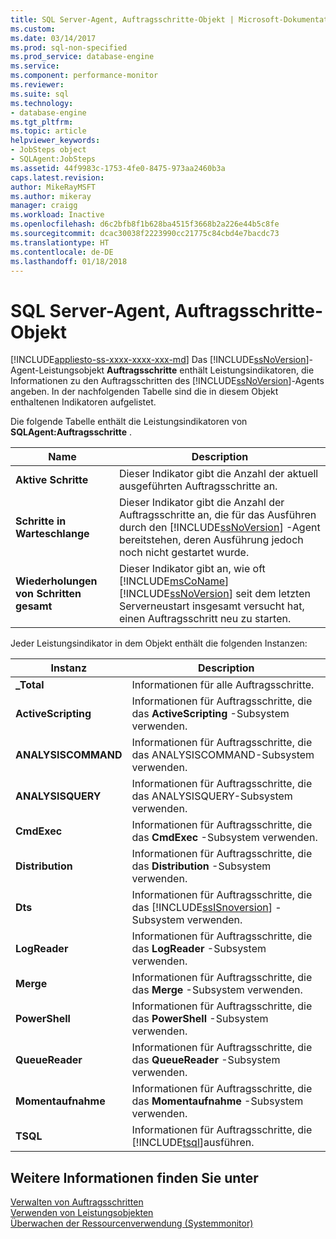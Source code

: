 ```yaml
---
title: SQL Server-Agent, Auftragsschritte-Objekt | Microsoft-Dokumentation
ms.custom: 
ms.date: 03/14/2017
ms.prod: sql-non-specified
ms.prod_service: database-engine
ms.service: 
ms.component: performance-monitor
ms.reviewer: 
ms.suite: sql
ms.technology:
- database-engine
ms.tgt_pltfrm: 
ms.topic: article
helpviewer_keywords:
- JobSteps object
- SQLAgent:JobSteps
ms.assetid: 44f9983c-1753-4fe0-8475-973aa2460b3a
caps.latest.revision: 
author: MikeRayMSFT
ms.author: mikeray
manager: craigg
ms.workload: Inactive
ms.openlocfilehash: d6c2bfb8f1b628ba4515f3668b2a226e44b5c8fe
ms.sourcegitcommit: dcac30038f2223990cc21775c84cbd4e7bacdc73
ms.translationtype: HT
ms.contentlocale: de-DE
ms.lasthandoff: 01/18/2018
---
```

# <a name="sql-server-agent-jobsteps-object"></a>SQL Server-Agent, Auftragsschritte-Objekt
[!INCLUDE[appliesto-ss-xxxx-xxxx-xxx-md](../../includes/appliesto-ss-xxxx-xxxx-xxx-md.md)] Das [!INCLUDE[ssNoVersion](../../includes/ssnoversion-md.md)]-Agent-Leistungsobjekt **Auftragsschritte** enthält Leistungsindikatoren, die Informationen zu den Auftragsschritten des [!INCLUDE[ssNoVersion](../../includes/ssnoversion-md.md)]-Agents angeben. In der nachfolgenden Tabelle sind die in diesem Objekt enthaltenen Indikatoren aufgelistet.  
  
 Die folgende Tabelle enthält die Leistungsindikatoren von **SQLAgent:Auftragsschritte** .  
  
|Name|Description|  
|----------|-----------------|  
|**Aktive Schritte**|Dieser Indikator gibt die Anzahl der aktuell ausgeführten Auftragsschritte an.|  
|**Schritte in Warteschlange**|Dieser Indikator gibt die Anzahl der Auftragsschritte an, die für das Ausführen durch den [!INCLUDE[ssNoVersion](../../includes/ssnoversion-md.md)] -Agent bereitstehen, deren Ausführung jedoch noch nicht gestartet wurde.|  
|**Wiederholungen von Schritten gesamt**|Dieser Indikator gibt an, wie oft [!INCLUDE[msCoName](../../includes/msconame-md.md)] [!INCLUDE[ssNoVersion](../../includes/ssnoversion-md.md)] seit dem letzten Serverneustart insgesamt versucht hat, einen Auftragsschritt neu zu starten.|  
  
 Jeder Leistungsindikator in dem Objekt enthält die folgenden Instanzen:  
  
|Instanz|Description|  
|--------------|-----------------|  
|**_Total**|Informationen für alle Auftragsschritte.|  
|**ActiveScripting**|Informationen für Auftragsschritte, die das **ActiveScripting** -Subsystem verwenden.|  
|**ANALYSISCOMMAND**|Informationen für Auftragsschritte, die das ANALYSISCOMMAND-Subsystem verwenden.|  
|**ANALYSISQUERY**|Informationen für Auftragsschritte, die das ANALYSISQUERY-Subsystem verwenden.|  
|**CmdExec**|Informationen für Auftragsschritte, die das **CmdExec** -Subsystem verwenden.|  
|**Distribution**|Informationen für Auftragsschritte, die das **Distribution** -Subsystem verwenden.|  
|**Dts**|Informationen für Auftragsschritte, die das [!INCLUDE[ssISnoversion](../../includes/ssisnoversion-md.md)] -Subsystem verwenden.|  
|**LogReader**|Informationen für Auftragsschritte, die das **LogReader** -Subsystem verwenden.|  
|**Merge**|Informationen für Auftragsschritte, die das **Merge** -Subsystem verwenden.|  
|**PowerShell**|Informationen für Auftragsschritte, die das **PowerShell** -Subsystem verwenden.|  
|**QueueReader**|Informationen für Auftragsschritte, die das **QueueReader** -Subsystem verwenden.|  
|**Momentaufnahme**|Informationen für Auftragsschritte, die das **Momentaufnahme** -Subsystem verwenden.|  
|**TSQL**|Informationen für Auftragsschritte, die [!INCLUDE[tsql](../../includes/tsql-md.md)]ausführen.|  
  
## <a name="see-also"></a>Weitere Informationen finden Sie unter  
 [Verwalten von Auftragsschritten](http://msdn.microsoft.com/library/51352afc-a0a4-428b-8985-f9e58bb57c31)   
 [Verwenden von Leistungsobjekten](http://msdn.microsoft.com/library/830b843a-6b2a-4620-a51b-98358e9fc54b)   
 [Überwachen der Ressourcenverwendung &#40;Systemmonitor&#41;](../../relational-databases/performance-monitor/monitor-resource-usage-system-monitor.md)  
  
  
